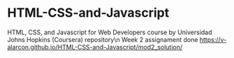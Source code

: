 # HTML-CSS-and-Javascript
HTML, CSS, and Javascript for Web Developers course by Universidad Johns Hopkins (Coursera) repository\n
Week 2 assignament done https://v-alarcon.github.io/HTML-CSS-and-Javascript/mod2_solution/
